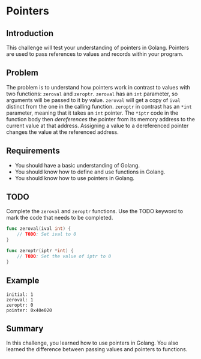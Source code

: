 # Pointers

## Introduction
This challenge will test your understanding of pointers in Golang. Pointers are used to pass references to values and records within your program.

## Problem
The problem is to understand how pointers work in contrast to values with two functions: `zeroval` and `zeroptr`. `zeroval` has an `int` parameter, so arguments will be passed to it by value. `zeroval` will get a copy of `ival` distinct from the one in the calling function. `zeroptr` in contrast has an `*int` parameter, meaning that it takes an `int` pointer. The `*iptr` code in the function body then _dereferences_ the pointer from its memory address to the current value at that address. Assigning a value to a dereferenced pointer changes the value at the referenced address.

## Requirements
- You should have a basic understanding of Golang.
- You should know how to define and use functions in Golang.
- You should know how to use pointers in Golang.

## TODO
Complete the `zeroval` and `zeroptr` functions. Use the TODO keyword to mark the code that needs to be completed.

```go
func zeroval(ival int) {
    // TODO: Set ival to 0
}

func zeroptr(iptr *int) {
    // TODO: Set the value of iptr to 0
}
```

## Example
```
initial: 1
zeroval: 1
zeroptr: 0
pointer: 0x40e020
```

## Summary
In this challenge, you learned how to use pointers in Golang. You also learned the difference between passing values and pointers to functions.